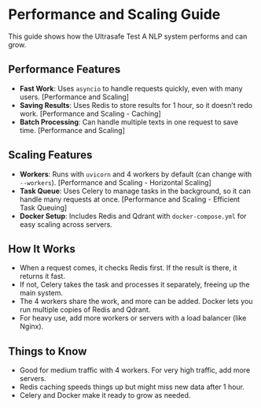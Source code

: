 
# Performance and Scaling Guide

This guide shows how the Ultrasafe Test A NLP system performs and can grow.

## Performance Features
- **Fast Work**: Uses `asyncio` to handle requests quickly, even with many users. [Performance and Scaling]
- **Saving Results**: Uses Redis to store results for 1 hour, so it doesn’t redo work. [Performance and Scaling - Caching]
- **Batch Processing**: Can handle multiple texts in one request to save time. [Performance and Scaling]

## Scaling Features
- **Workers**: Runs with `uvicorn` and 4 workers by default (can change with `--workers`). [Performance and Scaling - Horizontal Scaling]
- **Task Queue**: Uses Celery to manage tasks in the background, so it can handle many requests at once. [Performance and Scaling - Efficient Task Queuing]
- **Docker Setup**: Includes Redis and Qdrant with `docker-compose.yml` for easy scaling across servers.

## How It Works
- When a request comes, it checks Redis first. If the result is there, it returns it fast.
- If not, Celery takes the task and processes it separately, freeing up the main system.
- The 4 workers share the work, and more can be added. Docker lets you run multiple copies of Redis and Qdrant.
- For heavy use, add more workers or servers with a load balancer (like Nginx).

## Things to Know
- Good for medium traffic with 4 workers. For very high traffic, add more servers.
- Redis caching speeds things up but might miss new data after 1 hour.
- Celery and Docker make it ready to grow as needed.